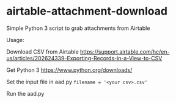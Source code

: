 # airtable-attachment-download

Simple Python 3 script to grab attachments from Airtable

Usage:

Download CSV from Airtable
https://support.airtable.com/hc/en-us/articles/202624339-Exporting-Records-in-a-View-to-CSV

Get Python 3
https://www.python.org/downloads/

Set the input file in aad.py
`filename = '<your csv>.csv'`

Run the aad.py


